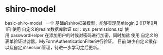 # shiro-model
basic-shiro-model
 
一个 基础的shiro框架模型，能够实现简单login
2 017年9月1日
使用 自定义的realm数据库验证 sql：sys_permissions.sql
使用 passwordHelper 在添加用户的时候对密码进行加密，同时加盐
使用 自定义的表单验证过滤器，MyFormAuthenticationFilter进行验证。
目前 缺少自定义缓存以及自定义session管理，待进一步学习之后更新。
